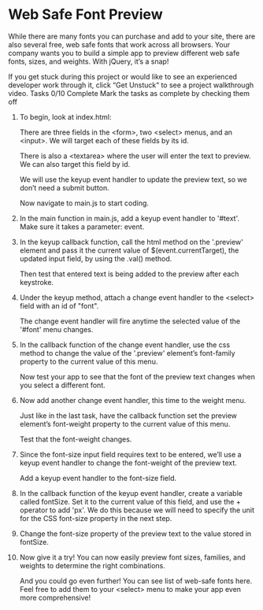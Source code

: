 # Web Safe Font Preview

While there are many fonts you can purchase and add to your site, there are also several free, web safe fonts that work across all browsers. Your company wants you to build a simple app to preview different web safe fonts, sizes, and weights. With jQuery, it’s a snap!

If you get stuck during this project or would like to see an experienced developer work through it, click “Get Unstuck“ to see a project walkthrough video.
Tasks
0/10 Complete
Mark the tasks as complete by checking them off

1. To begin, look at index.html:

    There are three fields in the \<form>, two \<select> menus, and an \<input>. We will target each of these fields by its id.

    There is also a \<textarea> where the user will enter the text to preview. We can also target this field by id.

    We will use the keyup event handler to update the preview text, so we don’t need a submit button.

    Now navigate to main.js to start coding.
2. In the main function in main.js, add a keyup event handler to '#text'. Make sure it takes a parameter: event.
3. In the keyup callback function, call the html method on the '.preview' element and pass it the current value of $(event.currentTarget), the updated input field, by using the .val() method.

    Then test that entered text is being added to the preview after each keystroke.
4. Under the keyup method, attach a change event handler to the \<select> field with an id of "font".

    The change event handler will fire anytime the selected value of the '#font' menu changes.
5. In the callback function of the change event handler, use the css method to change the value of the '.preview' element’s font-family property to the current value of this menu.

    Now test your app to see that the font of the preview text changes when you select a different font.
6. Now add another change event handler, this time to the weight menu.

    Just like in the last task, have the callback function set the preview element’s font-weight property to the current value of this menu.

    Test that the font-weight changes.
7. Since the font-size input field requires text to be entered, we’ll use a keyup event handler to change the font-weight of the preview text.

    Add a keyup event handler to the font-size field.
8. In the callback function of the keyup event handler, create a variable called fontSize. Set it to the current value of this field, and use the + operator to add 'px'. We do this because we will need to specify the unit for the CSS font-size property in the next step.
9. Change the font-size property of the preview text to the value stored in fontSize.
10. Now give it a try! You can now easily preview font sizes, families, and weights to determine the right combinations.

    And you could go even further! You can see list of web-safe fonts here. Feel free to add them to your \<select> menu to make your app even more comprehensive!
